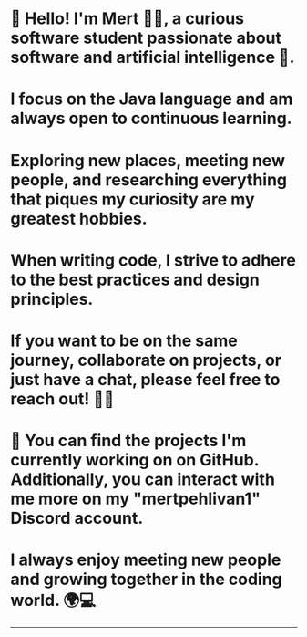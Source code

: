 # 👋 Hello! I'm Mert 👨‍💻, a curious software student passionate about software and artificial intelligence 🚀. 
# I focus on the Java language and am always open to continuous learning. 
# Exploring new places, meeting new people, and researching everything that piques my curiosity are my greatest hobbies.
# When writing code, I strive to adhere to the best practices and design principles. 
# If you want to be on the same journey, collaborate on projects, or just have a chat, please feel free to reach out! 💬✨

# 🚀 You can find the projects I'm currently working on on GitHub. Additionally, you can interact with me more on my "mertpehlivan1" Discord account. 
# I always enjoy meeting new people and growing together in the coding world. 🌍💻


-------------------


<!---
PehlivanMert/PehlivanMert is a ✨ special ✨ repository because its `README.md` (this file) appears on your GitHub profile.
You can click the Preview link to take a look at your changes.
--->
